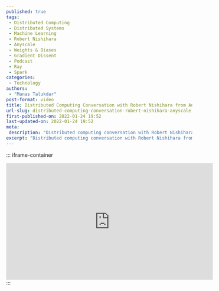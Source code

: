 ```yaml
---
published: true
tags:
 - Distributed Computing
 - Distributed Systems
 - Machine Learning
 - Robert Nishihara
 - Anyscale
 - Weights & Biases
 - Gradient Dissent
 - Podcast
 - Ray
 - Spark
categories:
 - Technology
authors:
 - "Manas Talukdar"
post-format: video
title: Distributed Computing Conversation with Robert Nishihara from Anyscale
url-slug: distributed-computing-conversation-robert-nishihara-anyscale
first-published-on: 2022-01-24 19:52
last-updated-on: 2022-01-24 19:52
meta:
 description: "Distributed computing conversation with Robert Nishihara from Anyscale."
excerpt: "Distributed computing conversation with Robert Nishihara from Anyscale."
---
```


::: iframe-container
<iframe width="560" height="315" frameborder=0 src="https://www.youtube.com/embed/zRaWCFJcagI?si=nDNwD02UFggVT7gF" allow="accelerometer; autoplay; clipboard-write; encrypted-media; gyroscope; picture-in-picture; web-share; fullscreen"></iframe>
:::

